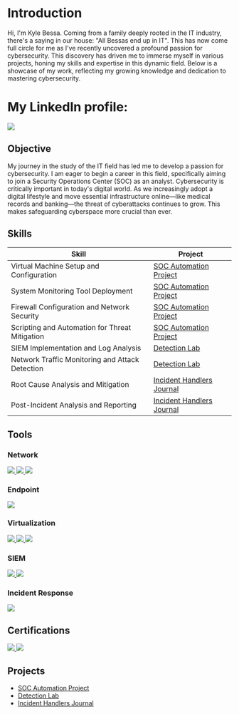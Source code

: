 # Introduction

Hi, I'm Kyle Bessa. Coming from a family deeply rooted in the IT industry, there's a saying in our house: "All Bessas end up in IT". This has now come full circle for me as I’ve recently uncovered a profound passion for cybersecurity. This discovery has driven me to immerse myself in various projects, honing my skills and expertise in this dynamic field. Below is a showcase of my work, reflecting my growing knowledge and dedication to mastering cybersecurity.

# My LinkedIn profile:
<a href="https://www.linkedin.com/in/kyle-bessa-526a9121b/"><img src="https://img.shields.io/badge/-LinkedIn-0072b1?&style=for-the-badge&logo=linkedin&logoColor=white" /></a>

## Objective

My journey in the study of the IT field has led me to develop a passion for cybersecurity. I am eager to begin a career in this field, specifically aiming to join a Security Operations Center (SOC) as an analyst. Cybersecurity is critically important in today's digital world. As we increasingly adopt a digital lifestyle and move essential infrastructure online—like medical records and banking—the threat of cyberattacks continues to grow. This makes safeguarding cyberspace more crucial than ever.

## Skills

| **Skill**                                     | **Project**         |
|-----------------------------------------------|----------------------------|
| Virtual Machine Setup and Configuration         | <a href="https://github.com/Kyle18-hub/SOC-Automation-Lab/blob/main/README.md">SOC Automation Project </a>|
| System Monitoring Tool Deployment       | <a href="https://github.com/Kyle18-hub/SOC-Automation-Lab/blob/main/README.md">SOC Automation Project </a>|
| Firewall Configuration and Network Security                  | <a href="https://github.com/Kyle18-hub/SOC-Automation-Lab/blob/main/README.md">SOC Automation Project </a>|
| Scripting and Automation for Threat Mitigation | <a href="https://github.com/Kyle18-hub/SOC-Automation-Lab/blob/main/README.md">SOC Automation Project </a>|
| SIEM Implementation and Log Analysis          | <a href="https://github.com/Kyle18-hub/Detection-Lab/blob/main/README.md">Detection Lab</a>|
| Network Traffic Monitoring and Attack Detection | <a href="https://github.com/Kyle18-hub/Detection-Lab/blob/main/README.md">Detection Lab</a> |
| Root Cause Analysis and Mitigation | <a href="https://github.com/Kyle18-hub/Incident-Handlers-Journal/blob/main/README.md">Incident Handlers Journal </a> |
| Post-Incident Analysis and Reporting | <a href="https://github.com/Kyle18-hub/Incident-Handlers-Journal/blob/main/README.md">Incident Handlers Journal  </a> |


## Tools

### Network
<div>
    <a href="https://www.wireshark.org/" target="_blank">
  <img src="https://img.shields.io/badge/-Wireshark-1679A7?&style=for-the-badge&logo=Wireshark&logoColor=white" />
</a>
<a href="https://suricata.io/" target="_blank">
  <img src="https://img.shields.io/badge/-Suricata-EF3B2D?&style=for-the-badge&logo=Suricata&logoColor=white" />
</a>
<a href="https://zeek.org/" target="_blank">
  <img src="https://img.shields.io/badge/-Zeek-777BB4?&style=for-the-badge&logo=Zeek&logoColor=white" />
</a>    
</div>

### Endpoint
<div>
    <!-- Sysmon -->
<a href="https://docs.microsoft.com/en-us/sysinternals/downloads/sysmon">
    <img src="https://img.shields.io/badge/-Sysmon-0078D7?&style=for-the-badge&logo=Microsoft&logoColor=white" /> </a>
    
</div>

### Virtualization
<a href="https://www.virtualbox.org/">
    <img src="https://img.shields.io/badge/-VirtualBox-183A61?&style=for-the-badge&logo=VirtualBox&logoColor=white" />
</a>

<a href="https://www.kali.org/get-kali/#kali-installer-images" target="_blank">
    <img src="https://img.shields.io/badge/-Kali%20Linux-557C94?&style=for-the-badge&logo=Kali%20Linux&logoColor=white" />
</a>
<a href="https://www.microsoft.com/pt-pt/software-download/windows10" target="_blank">
    <img src="https://img.shields.io/badge/-Windows%2010-0078D6?&style=for-the-badge&logo=Windows&logoColor=white" />
</a>


### SIEM
<div>

<a href="https://www.elastic.co/">
    <img src="https://img.shields.io/badge/-Elastic-005571?&style=for-the-badge&logo=elastic&logoColor=white" />
</a>

</a>

<!-- Wazuh -->
<a href="https://wazuh.com/">
    <img src="https://img.shields.io/badge/-Wazuh-4F8A10?&style=for-the-badge&logo=Wazuh&logoColor=white" />
</a>
</div>

### Incident Response
<!-- TheHive -->
</div>
<a href="https://thehive-project.org/">
    <img src="https://img.shields.io/badge/-TheHive-F1C232?&style=for-the-badge&logo=TheHive&logoColor=black" />
</a>
</div>


## Certifications
<div>
  <a href="https://coursera.org/share/91de9ad3af176061267aeb7e910e4ccf" target="_blank">
    <img src="https://img.shields.io/badge/-Google%20Cybersecurity-4285F4?&style=for-the-badge&logo=Google&logoColor=white" />
  </a>
    <a href="https://www.coursera.org/account/accomplishments/professional-cert/F7GB53JMJGT2" target="_blank">
  <img src="https://img.shields.io/badge/-IBM%20%26%20ISC2%20Cybersecurity-052FAD?&style=for-the-badge&logo=IBM&logoColor=white" />
</a>

</div>

## Projects
- <a href="https://github.com/Kyle18-hub/SOC-Automation-Lab/blob/main/README.md">SOC Automation Project </a>
- <a href="https://github.com/Kyle18-hub/Detection-Lab/edit/main/README.md">Detection Lab</a>
- <a href="https://github.com/Kyle18-hub/Incident-Handlers-Journal/blob/main/README.md">Incident Handlers Journal  </a> 

